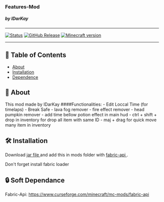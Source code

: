 <div aligne="center">
<h3>
Features-Mod
</h3>
<h5>
by IDarKay
</h5>
</div>

---
  [![Status](https://img.shields.io/badge/status-active-success.svg)]() 
  [![GitHub Release](https://img.shields.io/github/release/IDarKay/Features-mod.svg)](https://github.com/IDarKay/Features-mod/releases/latest)
  [![Minecraft version](https://img.shields.io/badge/Minecraft_version-1.17.1%2B-informational)](https://www.minecraft.net/fr-fr/store/minecraft-java-edition)
  
---

## 📝 Table of Contents
- [About](#about)
- [Installation](#instaltion)
- [Dependence](#dependence)

## 🧐 About <a name = "about"></a>

This mod made by IDarKay
####Functionalities: 
    - Edit Loccal Time (for timelaps)
    - Break Safe
    - lava fog remover
    - fire effect remover
    - head pumpkin remover
    - add time bellow potion effect in main hud
    - ctrl + shift + drop in inventory for drop all item with same ID
    - maj + drag for quick move many item in inventory
    

## 🛠️ Installation <a name = "instaltion"></a>
     
Download  <a href = "https://www.curseforge.com/minecraft/mc-mods/features-mod/files"> jar file </a> and add this
in mods folder with <a href= "https://www.curseforge.com/minecraft/mc-mods/fabric-api"> fabric-api </a>.

Don't forget install fabric loader 

## 🔒 Soft Dependance <a name = "dependance"></a>

   Fabric-Api: https://www.curseforge.com/minecraft/mc-mods/fabric-api